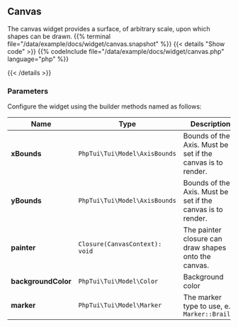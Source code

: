 ## Canvas

The canvas widget provides a surface, of arbitrary scale, upon which shapes can be drawn.
{{% terminal file="/data/example/docs/widget/canvas.snapshot" %}}
{{< details "Show code"  >}}
{{% codeInclude file="/data/example/docs/widget/canvas.php" language="php" %}}

{{< /details >}}
### Parameters

Configure the widget using the builder methods named as follows:

| Name | Type | Description |
| --- | --- | --- |
| **xBounds** | `PhpTui\Tui\Model\AxisBounds` | Bounds of the X Axis. Must be set if the canvas is to render. |
| **yBounds** | `PhpTui\Tui\Model\AxisBounds` | Bounds of the Y Axis. Must be set if the canvas is to render. |
| **painter** | `Closure(CanvasContext): void` | The painter closure can draw shapes onto the canvas. |
| **backgroundColor** | `PhpTui\Tui\Model\Color` | Background color |
| **marker** | `PhpTui\Tui\Model\Marker` | The marker type to use, e.g. `Marker::Braille` |